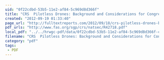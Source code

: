 ```yaml
---
uid: "0f22cdbd-53b5-11e2-af84-5c969d8d366f"
title: "CRS  Pilotless Drones: Background and Considerations for Congress Regarding Unmanned Aircraft Operations in the National Airspace System  Full Text Reports..."
created: "2012-09-19 01:33:40"
page_url: "http://fulltextreports.com/2012/09/18/crs-pilotless-drones-background-and-considerations-for-congress-regarding-unmanned-aircraft-operations-in-the-national-airspace-system/"
pdf_urls: "http://www.fas.org/sgp/crs/natsec/R42718.pdf"
local_pdf: "../../hrwgc-pdf/data/0f22cdbd-53b5-11e2-af84-5c969d8d366f-crs-pilotless-drones-background-and-considerations-for-congress-regarding-unmanned-aircraft-operations-in-the-national-airspace-system-full-text-reports.pdf"
filename: "CRS  Pilotless Drones: Background and Considerations for Congress Regarding Unmanned Aircraft Operations in the National Airspace System  Full Text Reports.html"
category: "pdf"
tags: 
 - PDF
---
```

